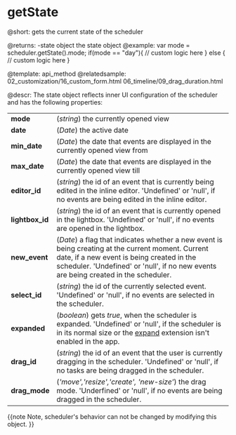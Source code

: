 getState
=============
@short: 
	gets the current state of the scheduler 

@returns:
-state	object	the state object
@example: 
var mode = scheduler.getState().mode;
if(mode == "day"){
	// custom logic here
}
else {
	// custom logic here
}



@template:	api_method
@relatedsample:
	02_customization/16_custom_form.html
    06_timeline/09_drag_duration.html

@descr: 
The state object reflects inner UI configuration of the scheduler and has the following properties:

<table class="webixdoc_links">
	<tbody>
    	<tr>
			<td class="webixdoc_links0"><b>mode</b></td>
			<td>(<i>string</i>) the currently opened view</td>
		</tr>
        <tr>
			<td class="webixdoc_links0"><b>date</b></td>
			<td>(<i>Date</i>) the active date</td>
		</tr>
        <tr>
			<td class="webixdoc_links0"><b>min_date</b></td>
			<td>(<i>Date</i>) the date that events are displayed in the currently opened view from </td>
		</tr>
        <tr>
			<td class="webixdoc_links0"><b>max_date</b></td>
			<td>(<i>Date</i>) the date that events are displayed in the currently opened view till </td>
		</tr>
        <tr>
			<td class="webixdoc_links0"><b>editor_id</b></td>
			<td>(<i>string</i>) the id of an event that is currently being edited in the inline editor. 'Undefined' or 'null', if no events are being  edited in the inline editor.</td>
		</tr>
        <tr>
			<td class="webixdoc_links0"><b>lightbox_id</b></td>
			<td>(<i>string</i>)  the id of an event that is currently opened in the lightbox. 'Undefined' or 'null', if no events are opened in the lightbox.</td>
		</tr>
        <tr>
			<td class="webixdoc_links0"><b>new_event</b></td>
			<td>(<i>Date</i>)  a flag that indicates whether a new event is being creating at the current moment. Current date, if a new event is being created in the scheduler. 'Undefined' or 'null', if no new events are being created in the scheduler.</td>
		</tr>
		<tr>
			<td class="webixdoc_links0"><b>select_id</b></td>
			<td>(<i>string</i>)  the id of the currently selected event. 'Undefined' or 'null', if no events are selected in the scheduler.</td>
		</tr>
        <tr>
			<td class="webixdoc_links0"><b>expanded</b></td>
			<td>(<i>boolean</i>) gets <i>true</i>, when the scheduler is expanded. 'Undefined' or 'null', if the scheduler is in its normal size or the <a href="extensions_list.md#expand">expand</a> extension isn't enabled in the app.</td>
		</tr>
        <tr>
			<td class="webixdoc_links0"><b>drag_id</b></td>
			<td>(<i>string</i>) the id of an event that the user is currently dragging in the scheduler. 'Undefined' or 'null', if no tasks are being dragged in the scheduler.</td>
		</tr>
        <tr>
			<td class="webixdoc_links0"><b>drag_mode</b></td>
			<td>(<i>'move','resize','create', 'new-size'</i>) the drag mode. 'Underfined' or 'null', if no events are being dragged in the scheduler.</td>
		</tr>
    </tbody>
</table>

{{note
Note, scheduler's behavior can not be changed by modifying this object.
}}
